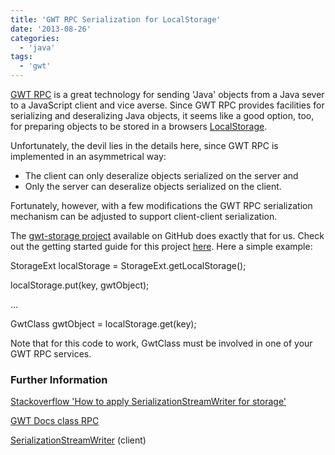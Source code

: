 ```yaml
---
title: 'GWT RPC Serialization for LocalStorage'
date: '2013-08-26'
categories:
  - 'java'
tags:
  - 'gwt'
---
```


[GWT RPC](http://www.gwtproject.org/doc/latest/tutorial/RPC.html) is a great technology for sending 'Java' objects from a Java sever to a JavaScript client and vice averse. Since GWT RPC provides facilities for serializing and deseralizing Java objects, it seems like a good option, too, for preparing objects to be stored in a browsers [LocalStorage](http://www.html5rocks.com/en/features/storage).

Unfortunately, the devil lies in the details here, since GWT RPC is implemented in an asymmetrical way:

- The client can only deseralize objects serialized on the server and
- Only the server can deseralize objects serialized on the client.

Fortunately, however, with a few modifications the GWT RPC serialization mechanism can be adjusted to support client-client serialization.

The [gwt-storage project](https://github.com/seanchenxi/gwt-storage) available on GitHub does exactly that for us. Check out the getting started guide for this project [here](https://code.google.com/p/gwt-storage/wiki/GettingStarted). Here a simple example:

StorageExt localStorage = StorageExt.getLocalStorage();

localStorage.put(key, gwtObject);

…

GwtClass gwtObject = localStorage.get(key);

Note that for this code to work, GwtClass must be involved in one of your GWT RPC services.

### Further Information

[Stackoverflow 'How to apply SerializationStreamWriter for storage'](http://stackoverflow.com/questions/10574344/how-to-apply-serializationstreamwriter-for-storage)

[GWT Docs class RPC](http://www.gwtproject.org/javadoc/latest/com/google/gwt/user/server/rpc/RPC.html)

[SerializationStreamWriter](http://www.gwtproject.org/javadoc/latest/com/google/gwt/user/client/rpc/SerializationStreamWriter.html) (client)

